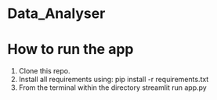 # Data_Analyser
# How to run the app
1. Clone this repo.
2. Install all requirements using: 
   pip install -r requirements.txt 
3. From the terminal within the directory 
    streamlit run app.py
